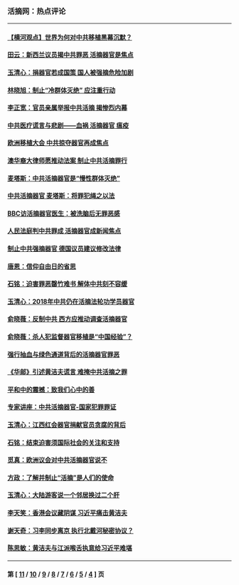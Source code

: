 ### 活摘网：热点评论
---
#### [【横河观点】世界为何对中共移植黑幕沉默？](../../pages/nf5879/n13244249.md?06030430) 
#### [田云：新西兰议员揭中共罪恶 活摘器官是焦点](../../pages/nf5879/n13070629.md?06030430) 
#### [玉清心：捐器官若成国策 国人被强摘危险加剧](../../pages/nf5879/n12802713.md?06030430) 
#### [林晓旭：制止“冷群体灭绝” 应注重行动](../../pages/nf5879/n12779736.md?06030430) 
#### [李正宽：官员亲属举报中共活摘 揭惨烈内幕](../../pages/nf5879/n12684490.md?06030430) 
#### [中共医疗谎言与悲剧——血祸 活摘器官 瘟疫](../../pages/nf5879/n12372103.md?06030430) 
#### [欧洲移植大会 中共掠夺器官再成焦点](../../pages/nf5879/n11538883.md?06030430) 
#### [澳华裔大律师愿推动法案 制止中共活摘罪行](../../pages/nf5879/n11377039.md?06030430) 
#### [麦塔斯：中共活摘器官是“慢性群体灭绝”](../../pages/nf5879/n11350529.md?06030430) 
#### [中共活摘器官 麦塔斯：将罪犯绳之以法](../../pages/nf5879/n11347973.md?06030430) 
#### [BBC访活摘器官医生：被洗脑后无罪恶感](../../pages/nf5879/n11335935.md?06030430) 
#### [人民法庭判中共罪成 活摘器官成新闻焦点](../../pages/nf5879/n11331578.md?06030430) 
#### [制止中共强摘器官 德国议员建议修改法律](../../pages/nf5879/n11249451.md?06030430) 
#### [唐恩：信仰自由日的省思](../../pages/nf5879/n11003525.md?06030430) 
#### [石铭：迫害罪恶罄竹难书  解体中共刻不容缓](../../pages/nf5879/n10942855.md?06030430) 
#### [玉清心：2018年中共仍在活摘法轮功学员器官](../../pages/nf5879/n10914646.md?06030430) 
#### [俞晓薇：反制中共 西方应推动调查活摘器官](../../pages/nf5879/n10794671.md?06030430) 
#### [俞晓薇：杀人犯监督器官移植是“中国经验”？](../../pages/nf5879/n10466427.md?06030430) 
#### [强行抽血与绿色通道背后的活摘器官罪恶](../../pages/nf5879/n10004708.md?06030430) 
#### [《华邮》引述黄洁夫谎言 难掩中共活摘之罪](../../pages/nf5879/n9642309.md?06030430) 
#### [平和中的震撼：致我们心中的善](../../pages/nf5879/n9021123.md?06030430) 
#### [专家讲座：中共活摘器官-国家犯罪罪证](../../pages/nf5879/n8828153.md?06030430) 
#### [玉清心：江西红会器官捐献官员贪腐的背后](../../pages/nf5879/n8522122.md?06030430) 
#### [石铭：结束迫害须国际社会的关注和支持](../../pages/nf5879/n8443497.md?06030430) 
#### [觅真：欧洲议会对中共活摘器官说不](../../pages/nf5879/n8337486.md?06030430) 
#### [方政：了解并制止“活摘”是人们的使命](../../pages/nf5879/n8329214.md?06030430) 
#### [玉清心：大陆游客说一个邻居换过二个肝](../../pages/nf5879/n8291404.md?06030430) 
#### [李天笑：香港会议藏阴谋 习近平痛击黄洁夫](../../pages/nf5879/n8241459.md?06030430) 
#### [谢天奇：习李同步离京 执行北戴河秘密协议？](../../pages/nf5879/n8230418.md?06030430) 
#### [陈思敏：黄洁夫与江派喉舌执意给习近平难堪](../../pages/nf5879/n8222166.md?06030430) 

---
#### 第 [ [11](./11.md?06030430) / [10](./10.md?06030430) / [9](./9.md?06030430) / [8](./8.md?06030430) / [7](./7.md?06030430) / [6](./6.md?06030430) / [5](./5.md?06030430) / [4](./4.md?06030430) ] 页
